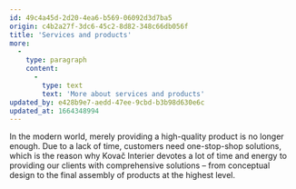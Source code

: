 ```yaml
---
id: 49c4a45d-2d20-4ea6-b569-06092d3d7ba5
origin: c4b2a27f-3dc6-45c2-8d82-348c66db056f
title: 'Services and products'
more:
  -
    type: paragraph
    content:
      -
        type: text
        text: 'More about services and products'
updated_by: e428b9e7-aedd-47ee-9cbd-b3b98d630e6c
updated_at: 1664348994
---
```

In the modern world, merely providing a high-quality product is no longer enough. Due to a lack of time, customers need one-stop-shop solutions, which is the reason why Kovač Interier devotes a lot of time and energy to providing our clients with comprehensive solutions – from conceptual design to the final assembly of products at the highest level.